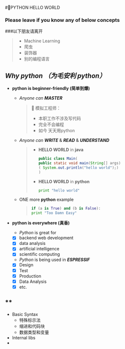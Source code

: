 #PYTHON HELLO WORLD

### **Please leave** if you know any of below concepts
###以下朋友请离开
> - Machine Learning
> - 爬虫
> - 装饰器
> - 别的编程语言

## *Why python （为毛安利 python）*

- **python is beginner-friendly (简单到爆)**
    - *Anyone can* ***MASTER***
        > 模拟工程师：
        > - 本职工作不涉及写代码
        >- 完全不会编程
        > - 如今 天天用python
    - *Anyone can* ***WRITE*** & ***READ*** & ***UNDERSTAND***
        > - **HELLO WORLD** in **java**
        >   ```java
        >   public class Main(
        >   public static void main(String[] args)
        >   ( System.out.println("hello world");)
        >   )
        >   ```
        > - **HELLO WORLD** in **python**
        >   ```python
        >   print "hello world"
        >   ```
    - ONE more **python** example
        > ```python
        > if (a is True) and (b is False):
        > print "Too Damn Easy"
        > ```

- **python is everywhere (真香)**
    - *Python* is great for
    - [x] backend web development
    - [x] data analysis
    - [x] artificial intelligence
    - [x] scientific computing

    - *Python* is being used in ***ESPRESSIF***
    - [x] Design
    - [x] Test
    - [x] Production
    - [x] Data Analysis
    - [x] etc.

## **
- Basic Syntax
    - 特殊标示法
    - 缩进和代码块
    - 数据类型和变量
- Internal libs
-
